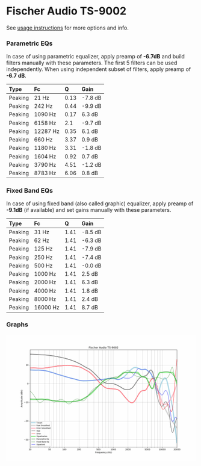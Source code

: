 # Fischer Audio TS-9002
See [usage instructions](https://github.com/jaakkopasanen/AutoEq#usage) for more options and info.

### Parametric EQs
In case of using parametric equalizer, apply preamp of **-6.7dB** and build filters manually
with these parameters. The first 5 filters can be used independently.
When using independent subset of filters, apply preamp of **-6.7 dB**.

| Type    | Fc       |    Q | Gain    |
|:--------|:---------|:-----|:--------|
| Peaking | 21 Hz    | 0.13 | -7.8 dB |
| Peaking | 242 Hz   | 0.44 | -9.9 dB |
| Peaking | 1090 Hz  | 0.17 | 6.3 dB  |
| Peaking | 6158 Hz  | 2.1  | -9.7 dB |
| Peaking | 12287 Hz | 0.35 | 6.1 dB  |
| Peaking | 660 Hz   | 3.37 | 0.9 dB  |
| Peaking | 1180 Hz  | 3.31 | -1.8 dB |
| Peaking | 1604 Hz  | 0.92 | 0.7 dB  |
| Peaking | 3790 Hz  | 4.51 | -1.2 dB |
| Peaking | 8783 Hz  | 6.06 | 0.8 dB  |

### Fixed Band EQs
In case of using fixed band (also called graphic) equalizer, apply preamp of **-9.1dB**
(if available) and set gains manually with these parameters.

| Type    | Fc       |    Q | Gain    |
|:--------|:---------|:-----|:--------|
| Peaking | 31 Hz    | 1.41 | -8.5 dB |
| Peaking | 62 Hz    | 1.41 | -6.3 dB |
| Peaking | 125 Hz   | 1.41 | -7.9 dB |
| Peaking | 250 Hz   | 1.41 | -7.4 dB |
| Peaking | 500 Hz   | 1.41 | -0.0 dB |
| Peaking | 1000 Hz  | 1.41 | 2.5 dB  |
| Peaking | 2000 Hz  | 1.41 | 6.3 dB  |
| Peaking | 4000 Hz  | 1.41 | 1.8 dB  |
| Peaking | 8000 Hz  | 1.41 | 2.4 dB  |
| Peaking | 16000 Hz | 1.41 | 8.7 dB  |

### Graphs
![](./Fischer%20Audio%20TS-9002.png)